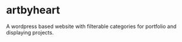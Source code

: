 # artbyheart
A wordpress based website with filterable categories for portfolio and displaying projects.
